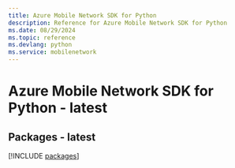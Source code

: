 ```yaml
---
title: Azure Mobile Network SDK for Python
description: Reference for Azure Mobile Network SDK for Python
ms.date: 08/29/2024
ms.topic: reference
ms.devlang: python
ms.service: mobilenetwork
---
```

# Azure Mobile Network SDK for Python - latest
## Packages - latest
[!INCLUDE [packages](mobile-network-index.md)]